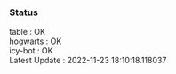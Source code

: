 ### Status


table : OK  
hogwarts : OK  
icy-bot : OK  
Latest Update : 2022-11-23 18:10:18.118037
